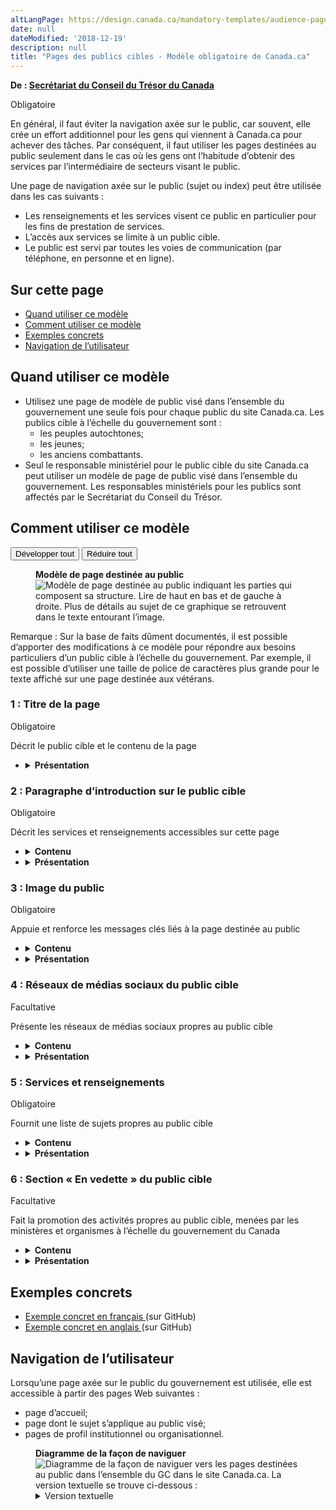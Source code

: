 ```yaml
---
altLangPage: https://design.canada.ca/mandatory-templates/audience-pages.html
date: null
dateModified: '2018-12-19'
description: null
title: "Pages des publics cibles - Modèle obligatoire de Canada.ca"
---
```



<div>
 <p class="gc-byline">
  <strong>
   De :
   <a href="https://www.canada.ca/fr/secretariat-conseil-tresor.html">
    Secrétariat du Conseil du Trésor du Canada
   </a>
  </strong>
 </p>
 <p>
  <span class="label label-danger">
   Obligatoire
  </span>
 </p>
 <p>
  En général, il faut éviter la navigation axée sur le public, car souvent, elle crée un effort additionnel pour les gens qui viennent à Canada.ca pour achever des tâches. Par conséquent, il faut utiliser les pages destinées au public seulement dans le cas où les gens ont l’habitude d’obtenir des services par l’intermédiaire de secteurs visant le public.
 </p>
 <p>
  Une page de navigation axée sur le public (sujet ou index) peut être utilisée dans les cas suivants :
 </p>
 <ul>
  <li>
   Les renseignements et les services visent ce public en particulier pour les fins de prestation de services.
  </li>
  <li>
   L’accès aux services se limite à un public cible.
  </li>
  <li>
   Le public est servi par toutes les voies de communication (par téléphone, en personne et en ligne).
  </li>
 </ul>
 <section>
  <h2>
   Sur cette page
  </h2>
  <ul>
   <li>
    <a href="#utilisation">
     Quand utiliser ce modèle
    </a>
   </li>
   <li>
    <a href="#specifications">
     Comment utiliser ce modèle
    </a>
   </li>
   <li>
    <a href="#exemples">
     Exemples concrets
    </a>
   </li>
   <li>
    <a href="#navigation">
     Navigation de l’utilisateur
    </a>
   </li>
  </ul>
 </section>
 <section>
  <h2 id="utilisation">
   Quand utiliser ce modèle
  </h2>
  <ul>
   <li>
    Utilisez une page de modèle de public visé dans l’ensemble du gouvernement une seule fois pour chaque public du site Canada.ca. Les publics cible à l’échelle du gouvernement sont :
    <ul>
     <li>
      les peuples autochtones;
     </li>
     <li>
      les jeunes;
     </li>
     <li>
      les anciens combattants.
     </li>
    </ul>
   </li>
   <li>
    Seul le responsable ministériel pour le public cible du site Canada.ca peut utiliser un modèle de page de public visé dans l’ensemble du gouvernement. Les responsables ministériels pour les publics sont affectés par le Secrétariat du Conseil du Trésor.
   </li>
  </ul>
 </section>
 <section>
  <h2 id="specifications">
   Comment utiliser ce modèle
  </h2>
  <div class="btn-group mrgn-bttm-sm">
   <button class="btn btn-default wb-toggle" data-toggle='{"selector": "details", "parent": "#template-elements", "type": "on"}' type="button">
    Développer tout
   </button>
   <button class="btn btn-default wb-toggle" data-toggle='{"selector": "details", "parent": "#template-elements", "type": "off"}' type="button">
    Réduire tout
   </button>
  </div>
  <div class="row">
   <div class="col-lg-6 pull-right">
    <figure class="mrgn-bttm-lg">
     <figcaption class="text-center">
      <b>
       Modèle de page destinée au public
      </b>
     </figcaption>
     <img alt="Modèle de page destinée au public indiquant les parties qui composent sa structure. Lire de haut en bas et de gauche à droite. Plus de détails au sujet de ce graphique se retrouvent dans le texte entourant l’image." class="full-width" src="https://www.canada.ca/content/dam/tbs-sct/images/government-communications/canada-content-style-guide/audience-page-fra-02.jpg"/>
    </figure>
    <section class="alert alert-info small">
     <p>
      Remarque : Sur la base de faits dûment documentés, il est possible d’apporter des modifications à ce modèle pour répondre aux besoins particuliers d’un public cible à l’échelle du gouvernement. Par exemple, il est possible d’utiliser une taille de police de caractères plus grande pour le texte affiché sur une page destinée aux vétérans.
     </p>
    </section>
   </div>
   <div class="col-lg-6 pull-left">
    <section id="template-elements">
     <section>
      <h3>
       1 : Titre de la page
      </h3>
      <p>
       <span class="label label-danger">
        Obligatoire
       </span>
      </p>
      <p>
       Décrit le public cible et le contenu de la page
      </p>
      <ul class="list-unstyled">
       <li id="element2">
        <details class="mrgn-bttm-sm">
         <summary class="wb-toggle" data-toggle='{"print":"on"}'>
          <strong>
           Présentation
          </strong>
         </summary>
         <ul>
          <li>
           Le titre de la page doit être une balise H1 unique.
          </li>
          <li>
           Il doit être le premier élément de la page
          </li>
         </ul>
        </details>
       </li>
      </ul>
     </section>
     <section>
      <h3>
       2 : Paragraphe d’introduction sur le public cible
      </h3>
      <p>
       <span class="label label-danger">
        Obligatoire
       </span>
      </p>
      <p>
       Décrit les services et renseignements accessibles sur cette page
      </p>
      <ul class="list-unstyled">
       <li id="element3">
        <details class="mrgn-bttm-sm">
         <summary class="wb-toggle" data-toggle='{"print":"on"}'>
          <strong>
           Contenu
          </strong>
         </summary>
         <ul>
          <li>
           Elle donne un aperçu de tous les renseignements et services accessibles à ce public cible.
          </li>
          <li>
           Le texte doit être court et concis.
          </li>
          <li>
           Le contenu est rédigé pour un niveau de scolarité secondaire (pointage de 100 et moins dans
           <a href="http://www.scolarius.com/">
            Scolarius
           </a>
           )
          </li>
         </ul>
        </details>
       </li>
       <li id="element4">
        <details class="mrgn-bttm-sm">
         <summary class="wb-toggle" data-toggle='{"print":"on"}'>
          <strong>
           Présentation
          </strong>
         </summary>
         <ul>
          <li>
           Cette composante figure sous le titre de la page.
          </li>
         </ul>
        </details>
       </li>
      </ul>
     </section>
     <section>
      <h3>
       3 : Image du public
      </h3>
      <p>
       <span class="label label-danger">
        Obligatoire
       </span>
      </p>
      <p>
       Appuie et renforce les messages clés liés à la page destinée au public
      </p>
      <ul class="list-unstyled">
       <li id="element5">
        <details class="mrgn-bttm-sm">
         <summary class="wb-toggle" data-toggle='{"print":"on"}'>
          <strong>
           Contenu
          </strong>
         </summary>
         <ul>
          <li>
           L’image peut être affichée ailleurs sur le site.
          </li>
          <li>
           Utilisez la configuration
           <a href="../configurations-conception-communes/images.html">
            Images
           </a>
           .
          </li>
         </ul>
        </details>
       </li>
       <li id="element6">
        <details class="mrgn-bttm-sm">
         <summary class="wb-toggle" data-toggle='{"print":"on"}'>
          <strong>
           Présentation
          </strong>
         </summary>
         <ul>
          <li>
           L’image du public figure en haut de la page.
          </li>
          <li>
           Elle se trouve à la droite du paragraphe d’introduction de la page de public cible.
          </li>
          <li>
           L’image n’est pas assujettie d’un hyperlien.
          </li>
          <li>
           Aucun texte ne devrait être intégré dans l’image.
          </li>
         </ul>
        </details>
       </li>
      </ul>
     </section>
     <section>
      <h3>
       4 : Réseaux de médias sociaux du public cible
      </h3>
      <p>
       <span class="label label-info">
        Facultative
       </span>
      </p>
      <p>
       Présente les réseaux de médias sociaux propres au public cible
      </p>
      <ul class="list-unstyled">
       <li id="element7">
        <details class="mrgn-bttm-sm">
         <summary class="wb-toggle" data-toggle='{"print":"on"}'>
          <strong>
           Contenu
          </strong>
         </summary>
         <ul>
          <li>
           Utilisez la configuration
           <a href="../configurations-conception-communes/bloc-medias-sociaux.html">
            Bloc des réseaux de médias sociaux (fenêtre « Suivez »)
           </a>
           .
          </li>
         </ul>
        </details>
       </li>
       <li id="element8">
        <details class="mrgn-bttm-sm">
         <summary class="wb-toggle" data-toggle='{"print":"on"}'>
          <strong>
           Présentation
          </strong>
         </summary>
         <ul>
          <li>
           Cette composante se trouve sous le paragraphe d’introduction sur le public cible.
          </li>
         </ul>
        </details>
       </li>
      </ul>
     </section>
     <section>
      <h3>
       5 : Services et renseignements
      </h3>
      <p>
       <span class="label label-danger">
        Obligatoire
       </span>
      </p>
      <p>
       Fournit une liste de sujets propres au public cible
      </p>
      <ul class="list-unstyled">
       <li id="element9">
        <details class="mrgn-bttm-sm">
         <summary class="wb-toggle" data-toggle='{"print":"on"}'>
          <strong>
           Contenu
          </strong>
         </summary>
         <ul>
          <li>
           Utilisez la configuration
           <a href="../configurations-conception-communes/services-renseignements.html">
            Services et renseignements
           </a>
           .
          </li>
         </ul>
        </details>
       </li>
       <li id="element10">
        <details class="mrgn-bttm-sm">
         <summary class="wb-toggle" data-toggle='{"print":"on"}'>
          <strong>
           Présentation
          </strong>
         </summary>
         <ul>
          <li>
           Cette composante se trouve sous les réseaux de médias sociaux du public cible.
          </li>
          <li>
           L’étiquette de l’en-tête est « Services et renseignements ».
          </li>
         </ul>
        </details>
       </li>
      </ul>
     </section>
     <section>
      <h3>
       6 : Section « En vedette » du public cible
      </h3>
      <p>
       <span class="label label-info">
        Facultative
       </span>
      </p>
      <p>
       Fait la promotion des activités propres au public cible, menées par les ministères et organismes à l’échelle du gouvernement du Canada
      </p>
      <ul class="list-unstyled">
       <li id="element11">
        <details class="mrgn-bttm-sm">
         <summary class="wb-toggle" data-toggle='{"print":"on"}'>
          <strong>
           Contenu
          </strong>
         </summary>
         <ul>
          <li>
           Utilisez la configuration
           <a href="../configurations-conception-communes/vignettes-promotionnelles.html">
            Promotions contextuelles
           </a>
           .
          </li>
         </ul>
        </details>
       </li>
       <li id="element12">
        <details class="mrgn-bttm-sm">
         <summary class="wb-toggle" data-toggle='{"print":"on"}'>
          <strong>
           Présentation
          </strong>
         </summary>
         <ul>
          <li>
           L’étiquette de l’en-tête est « En vedette ».
          </li>
         </ul>
        </details>
       </li>
      </ul>
     </section>
    </section>
   </div>
  </div>
 </section>
 <section>
  <h2 id="exemples">
   Exemples concrets
  </h2>
  <ul>
   <li>
    <a href="http://wet-boew.github.io/themes-dist/GCWeb/gc-audience-fr.html">
     Exemple concret en français
    </a>
    (sur GitHub)
   </li>
   <li>
    <a href="http://wet-boew.github.io/themes-dist/GCWeb/gc-audience-en.html">
     Exemple concret en anglais
    </a>
    (sur GitHub)
   </li>
  </ul>
 </section>
 <section>
  <h2 id="navigation">
   Navigation de l’utilisateur
  </h2>
  <p>
   Lorsqu’une page axée sur le public du gouvernement est utilisée, elle est accessible à partir des pages Web suivantes :
  </p>
  <ul>
   <li>
    page d’accueil;
   </li>
   <li>
    page dont le sujet s’applique au public visé;
   </li>
   <li>
    pages de profil institutionnel ou organisationnel.
   </li>
  </ul>
  <figure class="mrgn-bttm-lg">
   <figcaption class="text-center">
    <b>
     Diagramme de la façon de naviguer
    </b>
   </figcaption>
   <img alt="Diagramme de la façon de naviguer vers les pages destinées au public dans l’ensemble du GC dans le site Canada.ca. La version textuelle se trouve ci-dessous :" class="img-responsive center-block" src="https://www.canada.ca/content/dam/tbs-sct/images/government-communications/canada-content-style-guide/audience-pages-ia-fra.png"/>
   <details>
    <summary class="wb-toggle" data-toggle='{"print":"on"}'>
     Version textuelle
    </summary>
    <p>
     On peut accéder aux pages destinées au public dans l’ensemble du
     <abbr title="Gouvernement du Canada">
      GC
     </abbr>
     à partir de la page d’accueil, des profils institutionnels connexes et des pages de sujets connexes.
    </p>
   </details>
  </figure>
 </section>
</div>





